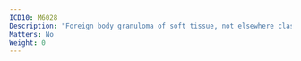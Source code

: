 ```yaml
---
ICD10: M6028
Description: "Foreign body granuloma of soft tissue, not elsewhere classified: Other"
Matters: No
Weight: 0
---
```

